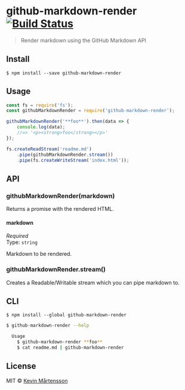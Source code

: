 # github-markdown-render [![Build Status](https://travis-ci.org/kevva/github-markdown-render.svg?branch=master)](https://travis-ci.org/kevva/github-markdown-render)

> Render markdown using the GitHub Markdown API


## Install

```
$ npm install --save github-markdown-render
```


## Usage

```js
const fs = require('fs');
const githubMarkdownRender = require('github-markdown-render');

githubMarkdownRender('**foo**').then(data => {
	console.log(data);
	//=> '<p><strong>foo</strong></p>'
});

fs.createReadStream('readme.md')
	.pipe(githubMarkdownRender.stream())
	.pipe(fs.createWriteStream('index.html'));
```


## API

### githubMarkdownRender(markdown)

Returns a promise with the rendered HTML.

#### markdown

*Required*<br>
Type: `string`

Markdown to be rendered.

### githubMarkdownRender.stream()

Creates a Readable/Writable stream which you can pipe markdown to.


## CLI

```
$ npm install --global github-markdown-render
```

```sh
$ github-markdown-render --help

  Usage
    $ github-markdown-render **foo**
    $ cat readme.md | github-markdown-render
```


## License

MIT © [Kevin Mårtensson](https://github.com/kevva)

